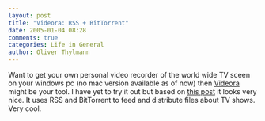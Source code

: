 ```yaml
---
layout: post
title: "Videora: RSS + BitTorrent"
date: 2005-01-04 08:28
comments: true
categories: Life in General
author: Oliver Thylmann
---
```



Want to get your own personal video recorder of the world wide TV sceen on your windows pc (no mac version available as of now) then [Videora](http://www.videora.com/en-us/) might be your tool. I have yet to try it out but based on [this post](http://www.masternewmedia.org/news/2005/01/03/bittorrent_rss_ondemand_personal.htm) it looks very nice. It uses RSS and BitTorrent to feed and distribute files about TV shows. Very cool.



